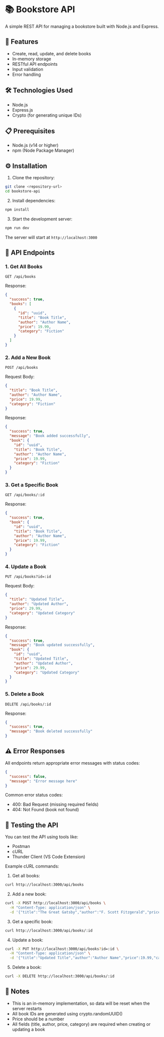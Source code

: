 # 📚 Bookstore API

A simple REST API for managing a bookstore built with Node.js and Express.

## 🚀 Features

- Create, read, update, and delete books
- In-memory storage
- RESTful API endpoints
- Input validation
- Error handling

## 🛠️ Technologies Used

- Node.js
- Express.js
- Crypto (for generating unique IDs)

## 📋 Prerequisites

- Node.js (v14 or higher)
- npm (Node Package Manager)

## ⚙️ Installation

1. Clone the repository:
```bash
git clone <repository-url>
cd bookstore-api
```

2. Install dependencies:
```bash
npm install
```

3. Start the development server:
```bash
npm run dev
```

The server will start at `http://localhost:3000`

## 📡 API Endpoints

### 1. Get All Books
```http
GET /api/books
```
Response:
```json
{
  "success": true,
  "books": [
    {
      "id": "uuid",
      "title": "Book Title",
      "author": "Author Name",
      "price": 19.99,
      "category": "Fiction"
    }
  ]
}
```

### 2. Add a New Book
```http
POST /api/books
```
Request Body:
```json
{
  "title": "Book Title",
  "author": "Author Name",
  "price": 19.99,
  "category": "Fiction"
}
```
Response:
```json
{
  "success": true,
  "message": "Book added successfully",
  "book": {
    "id": "uuid",
    "title": "Book Title",
    "author": "Author Name",
    "price": 19.99,
    "category": "Fiction"
  }
}
```

### 3. Get a Specific Book
```http
GET /api/books/:id
```
Response:
```json
{
  "success": true,
  "book": {
    "id": "uuid",
    "title": "Book Title",
    "author": "Author Name",
    "price": 19.99,
    "category": "Fiction"
  }
}
```

### 4. Update a Book
```http
PUT /api/books?id=:id
```
Request Body:
```json
{
  "title": "Updated Title",
  "author": "Updated Author",
  "price": 29.99,
  "category": "Updated Category"
}
```
Response:
```json
{
  "success": true,
  "message": "Book updated successfully",
  "book": {
    "id": "uuid",
    "title": "Updated Title",
    "author": "Updated Author",
    "price": 29.99,
    "category": "Updated Category"
  }
}
```

### 5. Delete a Book
```http
DELETE /api/books/:id
```
Response:
```json
{
  "success": true,
  "message": "Book deleted successfully"
}
```

## ⚠️ Error Responses

All endpoints return appropriate error messages with status codes:

```json
{
  "success": false,
  "message": "Error message here"
}
```

Common error status codes:
- 400: Bad Request (missing required fields)
- 404: Not Found (book not found)

## 🧪 Testing the API

You can test the API using tools like:
- Postman
- cURL
- Thunder Client (VS Code Extension)

Example cURL commands:

1. Get all books:
```bash
curl http://localhost:3000/api/books
```

2. Add a new book:
```bash
curl -X POST http://localhost:3000/api/books \
  -H "Content-Type: application/json" \
  -d '{"title":"The Great Gatsby","author":"F. Scott Fitzgerald","price":15.99,"category":"Fiction"}'
```

3. Get a specific book:
```bash
curl http://localhost:3000/api/books/:id
```

4. Update a book:
```bash
curl -X PUT http://localhost:3000/api/books?id=:id \
  -H "Content-Type: application/json" \
  -d '{"title":"Updated Title","author":"Author Name","price":19.99,"category":"Fiction"}'
```

5. Delete a book:
```bash
curl -X DELETE http://localhost:3000/api/books/:id
```

## 📝 Notes

- This is an in-memory implementation, so data will be reset when the server restarts
- All book IDs are generated using crypto.randomUUID()
- Price should be a number
- All fields (title, author, price, category) are required when creating or updating a book 